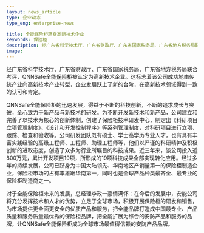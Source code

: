 ```yaml
---
layout: news_article
type: 企业动态
type_eng: enterprise-news

title: 全能保险柜跻身高新技术企业
keywords: 保险柜
description: 经广东省科学技术厅、广东省财政厅、广东省国家税务局、广东省地方税务局联合考评，QNNSafe全能保险柜被认定为高新技术企业。
image: 
---
```

经广东省科学技术厅、广东省财政厅、广东省国家税务局、广东省地方税务局联合考评，QNNSafe全能[保险柜](http://www.qnnsafe.com/)被认定为高新技术企业。这标志着该公司成功地由传统产业向高新技术产业转型，企业发展跃上了新的台阶，在高新技术领域得到一致的认可和肯定。

QNNSafe全能保险柜的迅速发展，得益于不断的科技创新，不断的追求成长与突破，全心致力于新产品与新技术的研发。为不断开发新技术和新产品，公司建立和完善了以技术为核心的创新体制，创建了保险柜技术研发中心，制定出《科研项目立项管理制度》、《设计和开发控制程序》等系列管理制度，对科研项目进行立项、跟踪、检查和验收等。公司研发团队既有硕士、学士高学历专业人才，也有具有丰富实践经验的高级工程师、工程师、助理工程师等，他们以严谨的科研精神及积极创新的进取态度，创造了众多为行业所瞩目的科技成果。近三年来，该公司投入近800万元，累计开发项目19项，所形成的19项科技成果全部实现转化应用。经过多年的持续发展，公司已跻身为中国大陆领先、华南地区产销量第一的保险柜制造企业，保险柜市场的占有率雄踞华南第一，同时也是全球产品种类最齐全、最专业的保险柜制造商之一。

对于全能保险柜未来的发展，总经理李政一豪情满怀：在今后的发展中，安能公司将充分发挥技术和人才的优势，立足于全球市场，积极开展保险柜的研发和销售，为市场提供更全面更安全的优质产品和服务，把全能品牌打造成中国最专业、产品质量和服务质量最优秀的保险柜品牌，把全能扩展为综合的安防产品和服务的品牌，让QNNSafe全能保险柜成为全球市场最值得信赖的安防产品品牌。
